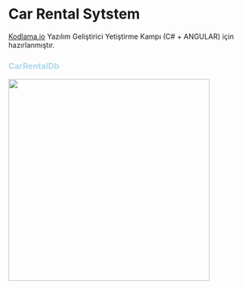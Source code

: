 # Car Rental Sytstem

[Kodlama.io](https://www.kodlama.io/courses) Yazılım Geliştirici Yetiştirme Kampı (C# + ANGULAR) için hazırlanmıştır.

### <span style="color:lightBlue"> CarRentalDb</span>

<img src="https://user-images.githubusercontent.com/61664693/182967139-35b21427-b35a-4992-96b0-04bf1b011d8e.png" width="400px"/>